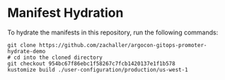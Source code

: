 # Manifest Hydration

To hydrate the manifests in this repository, run the following commands:

```shell
git clone https://github.com/zachaller/argocon-gitops-promoter-hydrate-demo
# cd into the cloned directory
git checkout 954bc67f86ebc1f58267c7fcb1420137e1f1b578
kustomize build ./user-configuration/production/us-west-1
```
